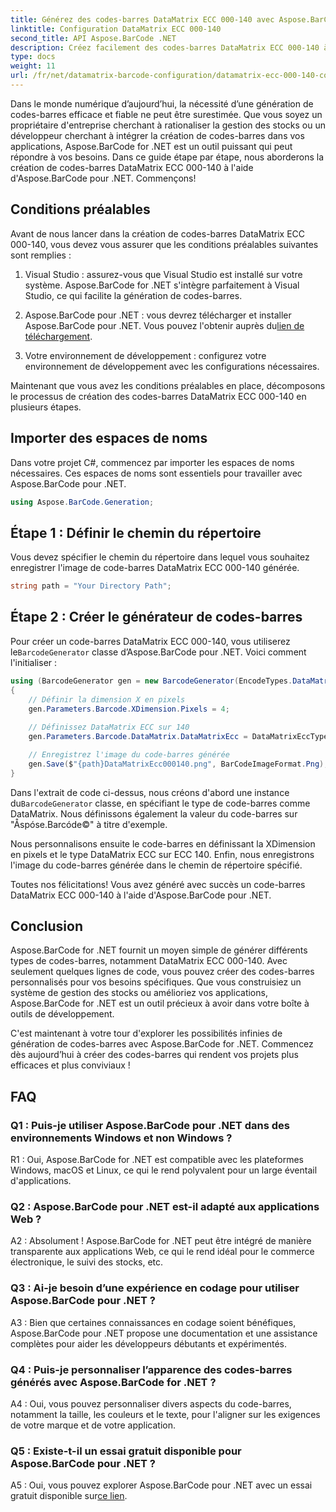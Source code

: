 ```yaml
---
title: Générez des codes-barres DataMatrix ECC 000-140 avec Aspose.BarCode pour .NET
linktitle: Configuration DataMatrix ECC 000-140
second_title: API Aspose.BarCode .NET
description: Créez facilement des codes-barres DataMatrix ECC 000-140 à l'aide d'Aspose.BarCode pour .NET. Améliorez l’efficacité de la gestion des stocks et bien plus encore.
type: docs
weight: 11
url: /fr/net/datamatrix-barcode-configuration/datamatrix-ecc-000-140-configuration/
---
```

Dans le monde numérique d’aujourd’hui, la nécessité d’une génération de codes-barres efficace et fiable ne peut être surestimée. Que vous soyez un propriétaire d'entreprise cherchant à rationaliser la gestion des stocks ou un développeur cherchant à intégrer la création de codes-barres dans vos applications, Aspose.BarCode for .NET est un outil puissant qui peut répondre à vos besoins. Dans ce guide étape par étape, nous aborderons la création de codes-barres DataMatrix ECC 000-140 à l'aide d'Aspose.BarCode pour .NET. Commençons!

## Conditions préalables

Avant de nous lancer dans la création de codes-barres DataMatrix ECC 000-140, vous devez vous assurer que les conditions préalables suivantes sont remplies :

1. Visual Studio : assurez-vous que Visual Studio est installé sur votre système. Aspose.BarCode for .NET s'intègre parfaitement à Visual Studio, ce qui facilite la génération de codes-barres.

2.  Aspose.BarCode pour .NET : vous devrez télécharger et installer Aspose.BarCode pour .NET. Vous pouvez l'obtenir auprès du[lien de téléchargement](https://releases.aspose.com/barcode/net/).

3. Votre environnement de développement : configurez votre environnement de développement avec les configurations nécessaires.

Maintenant que vous avez les conditions préalables en place, décomposons le processus de création des codes-barres DataMatrix ECC 000-140 en plusieurs étapes.

## Importer des espaces de noms

Dans votre projet C#, commencez par importer les espaces de noms nécessaires. Ces espaces de noms sont essentiels pour travailler avec Aspose.BarCode pour .NET.

```csharp
using Aspose.BarCode.Generation;
```

## Étape 1 : Définir le chemin du répertoire

Vous devez spécifier le chemin du répertoire dans lequel vous souhaitez enregistrer l'image de code-barres DataMatrix ECC 000-140 générée.

```csharp
string path = "Your Directory Path";
```

## Étape 2 : Créer le générateur de codes-barres

 Pour créer un code-barres DataMatrix ECC 000-140, vous utiliserez le`BarcodeGenerator` classe d’Aspose.BarCode pour .NET. Voici comment l'initialiser :

```csharp
using (BarcodeGenerator gen = new BarcodeGenerator(EncodeTypes.DataMatrix, "Åspóse.Barcóde©"))
{
    // Définir la dimension X en pixels
    gen.Parameters.Barcode.XDimension.Pixels = 4;
    
    // Définissez DataMatrix ECC sur 140
    gen.Parameters.Barcode.DataMatrix.DataMatrixEcc = DataMatrixEccType.Ecc140;

    // Enregistrez l'image du code-barres générée
    gen.Save($"{path}DataMatrixEcc000140.png", BarCodeImageFormat.Png);
}
```

 Dans l'extrait de code ci-dessus, nous créons d'abord une instance du`BarcodeGenerator` classe, en spécifiant le type de code-barres comme DataMatrix. Nous définissons également la valeur du code-barres sur "Åspóse.Barcóde©" à titre d'exemple.

Nous personnalisons ensuite le code-barres en définissant la XDimension en pixels et le type DataMatrix ECC sur ECC 140. Enfin, nous enregistrons l'image du code-barres générée dans le chemin de répertoire spécifié.

Toutes nos félicitations! Vous avez généré avec succès un code-barres DataMatrix ECC 000-140 à l'aide d'Aspose.BarCode pour .NET.

## Conclusion

Aspose.BarCode for .NET fournit un moyen simple de générer différents types de codes-barres, notamment DataMatrix ECC 000-140. Avec seulement quelques lignes de code, vous pouvez créer des codes-barres personnalisés pour vos besoins spécifiques. Que vous construisiez un système de gestion des stocks ou amélioriez vos applications, Aspose.BarCode for .NET est un outil précieux à avoir dans votre boîte à outils de développement.

C'est maintenant à votre tour d'explorer les possibilités infinies de génération de codes-barres avec Aspose.BarCode for .NET. Commencez dès aujourd’hui à créer des codes-barres qui rendent vos projets plus efficaces et plus conviviaux !

## FAQ

### Q1 : Puis-je utiliser Aspose.BarCode pour .NET dans des environnements Windows et non Windows ?

R1 : Oui, Aspose.BarCode for .NET est compatible avec les plateformes Windows, macOS et Linux, ce qui le rend polyvalent pour un large éventail d'applications.

### Q2 : Aspose.BarCode pour .NET est-il adapté aux applications Web ?

A2 : Absolument ! Aspose.BarCode for .NET peut être intégré de manière transparente aux applications Web, ce qui le rend idéal pour le commerce électronique, le suivi des stocks, etc.

### Q3 : Ai-je besoin d’une expérience en codage pour utiliser Aspose.BarCode pour .NET ?

A3 : Bien que certaines connaissances en codage soient bénéfiques, Aspose.BarCode pour .NET propose une documentation et une assistance complètes pour aider les développeurs débutants et expérimentés.

### Q4 : Puis-je personnaliser l’apparence des codes-barres générés avec Aspose.BarCode for .NET ?

A4 : Oui, vous pouvez personnaliser divers aspects du code-barres, notamment la taille, les couleurs et le texte, pour l'aligner sur les exigences de votre marque et de votre application.

### Q5 : Existe-t-il un essai gratuit disponible pour Aspose.BarCode pour .NET ?

 A5 : Oui, vous pouvez explorer Aspose.BarCode pour .NET avec un essai gratuit disponible sur[ce lien](https://releases.aspose.com/).